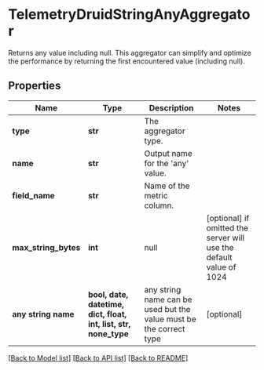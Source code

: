# TelemetryDruidStringAnyAggregator

Returns any value including null. This aggregator can simplify and optimize the performance by returning the first encountered value (including null).
## Properties
Name | Type | Description | Notes
------------ | ------------- | ------------- | -------------
**type** | **str** | The aggregator type. | 
**name** | **str** | Output name for the &#39;any&#39; value. | 
**field_name** | **str** | Name of the metric column. | 
**max_string_bytes** | **int** | null | [optional]  if omitted the server will use the default value of 1024
**any string name** | **bool, date, datetime, dict, float, int, list, str, none_type** | any string name can be used but the value must be the correct type | [optional]

[[Back to Model list]](../README.md#documentation-for-models) [[Back to API list]](../README.md#documentation-for-api-endpoints) [[Back to README]](../README.md)


